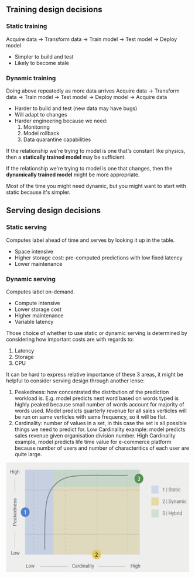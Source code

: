 ## Training design decisions
### Static training
Acquire data -> Transform data -> Train model -> Test model -> Deploy model
- Simpler to build and test
- Likely to become stale

### Dynamic training
Doing above repeatedly as more data arrives
Acquire data -> Transform data -> Train model -> Test model -> Deploy model -> Acquire data
- Harder to build and test (new data may have bugs)
- Will adapt to changes
- Harder engineering because we need:
  1. Monitoring
  2. Model rollback
  3. Data quarantine capabilities

If the relationship we're trying to model is one that's constant like physics, then a **statically trained model** may be sufficient.

If the relationship we're trying to model is one that changes, then the **dynamically trained model** might be more appropriate.

Most of the time you might need dynamic, but you might want to start with static because it's simpler.


## Serving design decisions
### Static serving
Computes label ahead of time and serves by looking it up in the table.
- Space intensive
- Higher storage cost: pre-computed predictions with low fixed latency
- Lower maintenance

### Dynamic serving
Computes label on-demand.
- Compute intensive
- Lower storage cost
- Higher maintenance
- Variable latency

Those choice of whether to use static or dynamic serving is determined by considering how important costs are with regards to:
1. Latency
2. Storage
3. CPU

It can be hard to express relative importance of these 3 areas, it might be helpful to consider serving design through another lense:
1. Peakedness: how concentrated the distrbution of the prediction workload is. E.g. model predicts next word based on words typed is highly peaked because small number of words account for majority of words used. Model predicts quarterly revenue for all sales verticles will be run on same verticles with same frequency, so it will be flat.
2. Cardinality: number of values in a set, in this case the set is all possible things we need to predict for. Low Cardinality example: model predicts sales revenue given organisation division number. High Cardinality example, model predicts life time value for e-commerce platform because number of users and number of characteritics of each user are quite large.


<img src="pics/serving_decisions.png" width="500" height='300'>

